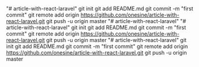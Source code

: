 "# article-with-react-laravel"  git init git add README.md git commit -m "first commit" git remote add origin https://github.com/onesine/article-with-react-laravel.git git push -u origin master
"# article-with-react-laravel" 
"# article-with-react-laravel"  git init git add README.md git commit -m "first commit" git remote add origin https://github.com/onesine/article-with-react-laravel.git git push -u origin master
"# article-with-react-laravel"  git init git add README.md git commit -m "first commit" git remote add origin https://github.com/onesine/article-with-react-laravel.git git push -u origin master

